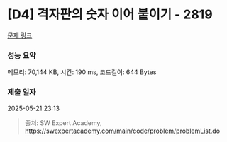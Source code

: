 # [D4] 격자판의 숫자 이어 붙이기 - 2819 

[문제 링크](https://swexpertacademy.com/main/code/problem/problemDetail.do?contestProbId=AV7I5fgqEogDFAXB) 

### 성능 요약

메모리: 70,144 KB, 시간: 190 ms, 코드길이: 644 Bytes

### 제출 일자

2025-05-21 23:13



> 출처: SW Expert Academy, https://swexpertacademy.com/main/code/problem/problemList.do